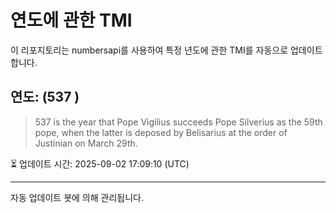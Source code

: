 
# 연도에 관한 TMI

이 리포지토리는 numbersapi를 사용하여 특정 년도에 관한 TMI를 자동으로 업데이트합니다.

## 연도: (537 )
> 537 is the year that Pope Vigilius succeeds Pope Silverius as the 59th pope, when the latter is deposed by Belisarius at the order of Justinian on March 29th.

⏳ 업데이트 시간: 2025-09-02 17:09:10 (UTC)

---
자동 업데이트 봇에 의해 관리됩니다.
